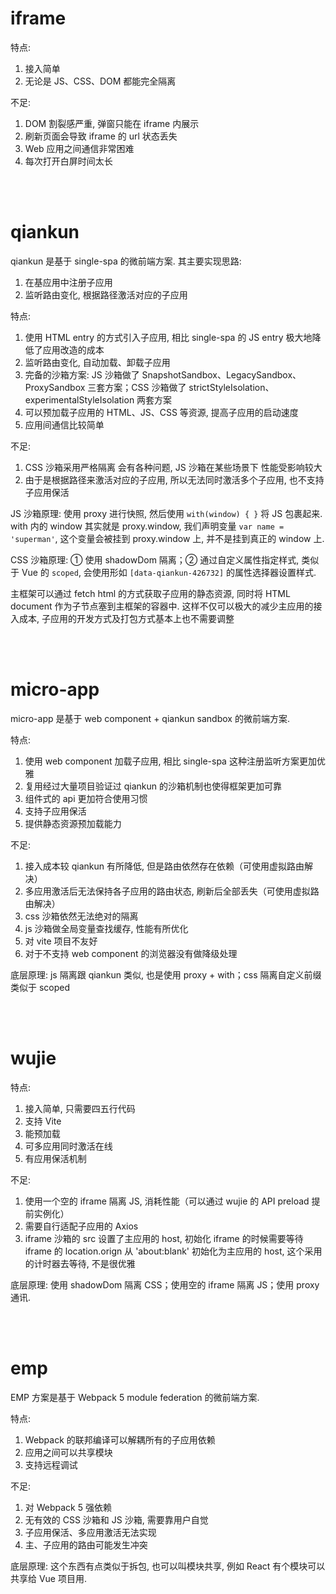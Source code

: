 # iframe

特点:

1. 接入简单
2. 无论是 JS、CSS、DOM 都能完全隔离

不足:

1. DOM 割裂感严重, 弹窗只能在 iframe 内展示
2. 刷新页面会导致 iframe 的 url 状态丢失
3. Web 应用之间通信非常困难
4. 每次打开白屏时间太长

<br><br>

# qiankun

qiankun 是基于 single-spa 的微前端方案. 其主要实现思路:

1. 在基应用中注册子应用
2. 监听路由变化, 根据路径激活对应的子应用

特点:

1. 使用 HTML entry 的方式引入子应用, 相比 single-spa 的 JS entry 极大地降低了应用改造的成本
2. 监听路由变化, 自动加载、卸载子应用
3. 完备的沙箱方案: JS 沙箱做了 SnapshotSandbox、LegacySandbox、ProxySandbox 三套方案；CSS 沙箱做了 strictStyleIsolation、experimentalStyleIsolation 两套方案
4. 可以预加载子应用的 HTML、JS、CSS 等资源, 提高子应用的启动速度
5. 应用间通信比较简单

不足:

1. CSS 沙箱采用严格隔离 会有各种问题, JS 沙箱在某些场景下 性能受影响较大
2. 由于是根据路径来激活对应的子应用, 所以无法同时激活多个子应用, 也不支持子应用保活

JS 沙箱原理: 使用 proxy 进行快照, 然后使用 `with(window) { }` 将 JS 包裹起来. with 内的 window 其实就是 proxy.window, 我们声明变量 `var name = 'superman'`, 这个变量会被挂到 proxy.window 上, 并不是挂到真正的 window 上.

CSS 沙箱原理: ① 使用 shadowDom 隔离；② 通过自定义属性指定样式, 类似于 Vue 的 `scoped`, 会使用形如 `[data-qiankun-426732]` 的属性选择器设置样式.

主框架可以通过 fetch html 的方式获取子应用的静态资源, 同时将 HTML document 作为子节点塞到主框架的容器中. 这样不仅可以极大的减少主应用的接入成本, 子应用的开发方式及打包方式基本上也不需要调整

<br><br>

# micro-app

micro-app 是基于 web component + qiankun sandbox 的微前端方案.

特点:

1. 使用 web component 加载子应用, 相比 single-spa 这种注册监听方案更加优雅
2. 复用经过大量项目验证过 qiankun 的沙箱机制也使得框架更加可靠
3. 组件式的 api 更加符合使用习惯
4. 支持子应用保活
5. 提供静态资源预加载能力

不足:

1. 接入成本较 qiankun 有所降低, 但是路由依然存在依赖（可使用虚拟路由解决）
2. 多应用激活后无法保持各子应用的路由状态, 刷新后全部丢失（可使用虚拟路由解决）
3. css 沙箱依然无法绝对的隔离
4. js 沙箱做全局变量查找缓存, 性能有所优化
5. 对 vite 项目不友好
6. 对于不支持 web component 的浏览器没有做降级处理

底层原理: js 隔离跟 qiankun 类似, 也是使用 proxy + with；css 隔离自定义前缀类似于 scoped

<br><br>

# wujie

特点:

1. 接入简单, 只需要四五行代码
2. 支持 Vite
3. 能预加载
4. 可多应用同时激活在线
5. 有应用保活机制

不足:

1. 使用一个空的 iframe 隔离 JS, 消耗性能（可以通过 wujie 的 API preload 提前实例化）
2. 需要自行适配子应用的 Axios
3. iframe 沙箱的 src 设置了主应用的 host, 初始化 iframe 的时候需要等待 iframe 的 location.orign 从 'about:blank' 初始化为主应用的 host, 这个采用的计时器去等待, 不是很优雅

底层原理: 使用 shadowDom 隔离 CSS；使用空的 iframe 隔离 JS；使用 proxy 通讯.

<br><br>

# emp

EMP 方案是基于 Webpack 5 module federation 的微前端方案.

特点:

1. Webpack 的联邦编译可以解耦所有的子应用依赖
2. 应用之间可以共享模块
3. 支持远程调试

不足:

1. 对 Webpack 5 强依赖
2. 无有效的 CSS 沙箱和 JS 沙箱, 需要靠用户自觉
3. 子应用保活、多应用激活无法实现
4. 主、子应用的路由可能发生冲突

底层原理: 这个东西有点类似于拆包, 也可以叫模块共享, 例如 React 有个模块可以共享给 Vue 项目用.

<br>
